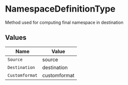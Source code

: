 # NamespaceDefinitionType

Method used for computing final namespace in destination


## Values

| Name           | Value          |
| -------------- | -------------- |
| `Source`       | source         |
| `Destination`  | destination    |
| `Customformat` | customformat   |